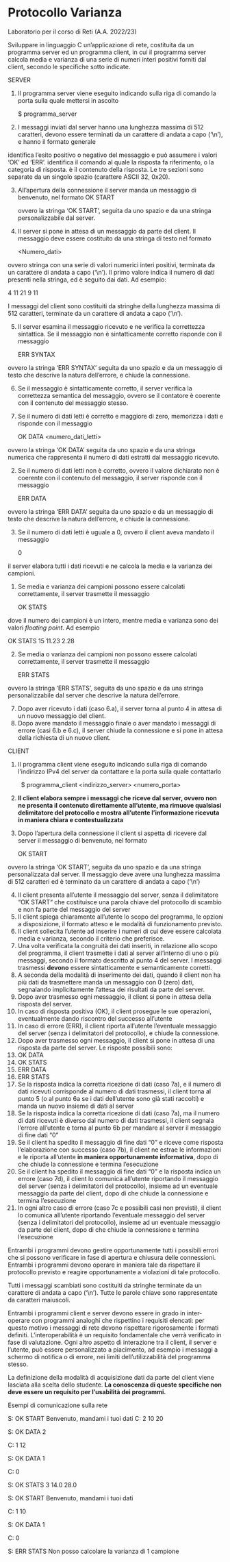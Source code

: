 # Protocollo Varianza
Laboratorio per il corso di Reti (A.A. 2022/23) 

Sviluppare in linguaggio C un’applicazione di rete, costituita da un programma server ed un programma client, in cui il programma server calcola media e varianza di una serie di numeri interi positivi forniti dal client, secondo le specifiche sotto indicate. 

SERVER 

1. Il programma server viene eseguito indicando sulla riga di comando la porta sulla quale mettersi in ascolto 

   $ programma\_server <numero porta> 

2. I messaggi inviati dal server hanno una lunghezza massima di 512 caratteri, devono essere terminati da un carattere di andata a capo (‘\n’), e hanno il formato generale 

   <Esito> <Tipo> <Contenuto> 

*<Esito>* identifica l’esito positivo o negativo del messaggio e può assumere i valori ‘OK’ ed ‘ERR’. *<Tipo>* identifica il comando al quale la risposta fa riferimento, o la categoria di risposta. *<Contenuto>* è il contenuto della risposta. Le tre sezioni sono separate da un singolo spazio (carattere ASCII 32, 0x20).  

3. All’apertura della connessione il server manda un messaggio di benvenuto, nel formato OK START <Messaggio> 

   ovvero la stringa ‘OK START’, seguita da uno spazio e da una stringa personalizzabile dal server. 

4. Il server si pone in attesa di un messaggio da parte del client. Il messaggio deve essere costituito da una stringa di testo nel formato 

   <Numero\_dati> <dato1> <dato2> <datoN>  

ovvero stringa con una serie di valori numerici interi positivi, terminata da un carattere di andata a capo (‘\n’). Il primo valore indica il numero di dati presenti nella stringa, ed è seguito dai dati. Ad esempio: 

4 11 21 9 11 

I messaggi del client sono costituiti da stringhe della lunghezza massima di 512 caratteri, terminate da un carattere di andata a capo (‘\n’).  

5. Il server esamina il messaggio ricevuto e ne verifica la correttezza sintattica. Se il messaggio non è sintatticamente corretto risponde con il messaggio 

   ERR SYNTAX <messaggio> 

ovvero la stringa ‘ERR SYNTAX’ seguita da uno spazio e da un messaggio di testo che descrive la natura dell’errore, e chiude la connessione.  

6. Se il messaggio è sintatticamente corretto, il server verifica la correttezza semantica del messaggio, ovvero se il contatore è coerente con il contenuto del messaggio stesso. 
1. Se il numero di dati letti è corretto e maggiore di zero, memorizza i dati e risponde con il messaggio  

   OK DATA <numero\_dati\_letti> 

ovvero la stringa ‘OK DATA’ seguita da uno spazio e da una stringa numerica che rappresenta il numero di dati estratti dal messaggio ricevuto. 

2. Se il numero di dati letti non è corretto, ovvero il valore dichiarato non è coerente con il contenuto del messaggio, il server risponde con il messaggio 

   ERR DATA <messaggio> 

ovvero la stringa ‘ERR DATA’ seguita da uno spazio e da un messaggio di testo che descrive la natura dell’errore, e chiude la connessione. 

3. Se il numero di dati letti è uguale a 0, ovvero il client aveva mandato il messaggio 

   0 

il server elabora tutti i dati ricevuti e ne calcola la media e la varianza dei campioni. 

1. Se media e varianza dei campioni possono essere calcolati correttamente, il server trasmette il messaggio 

   OK STATS <numero totale campioni> <media> <varianza> 

dove il numero dei campioni è un intero, mentre media e varianza sono dei valori *floating point*. Ad esempio 

OK STATS 15 11.23 2.28 

2. Se media o varianza dei campioni non possono essere calcolati correttamente, il server trasmette il messaggio 

   ERR STATS <Messaggio>  

ovvero la stringa ‘ERR STATS’, seguita da uno spazio e da una stringa personalizzabile dal server che descrive la natura dell’errore. 

7. Dopo aver ricevuto i dati (caso 6.a), il server torna al punto 4 in attesa di un nuovo messaggio del client.  
7. Dopo avere mandato il messaggio finale o aver mandato i messaggi di errore (casi 6.b e 6.c), il server chiude la connessione e si pone in attesa della richiesta di un nuovo client. 

CLIENT 

1. Il programma client viene eseguito indicando sulla riga di comando l’indirizzo IPv4 del server da contattare e la porta sulla quale contattarlo 

   ` `$ programma\_client <indirizzo\_server> <numero\_porta> 

2. **Il client elabora sempre i messaggi che riceve dal server, ovvero non ne presenta il contenuto direttamente all’utente, ma rimuove qualsiasi delimitatore del protocollo e mostra all’utente l’informazione ricevuta in maniera chiara e contestualizzata** 
2. Dopo l’apertura della connessione il client si aspetta di ricevere dal server il messaggio di benvenuto, nel formato 

   OK START <Messaggio> 

ovvero la stringa ‘OK START’, seguita da uno spazio e da una stringa personalizzata dal server. Il messaggio deve avere una lunghezza massima di 512 caratteri ed è terminato da un carattere di andata a capo (‘\n’) 

4. Il client presenta all’utente il messaggio del server, senza il delimitatore “OK START“ che costituisce una parola chiave del protocollo di scambio e non fa parte del messaggio del server 
4. Il client spiega chiaramente all’utente lo scopo del programma, le opzioni a disposizione, il formato atteso e le modalità di funzionamento previsto.  
4. Il client sollecita l’utente ad inserire i numeri di cui deve essere calcolata media e varianza, secondo il criterio che preferisce. 
1. Una volta verificata la congruità dei dati inseriti, in relazione allo scopo del programma, il client trasmette i dati al server all’interno di uno o più messaggi, secondo il formato descritto al punto 4 del server. I messaggi trasmessi **devono** essere sintatticamente e semanticamente corretti. 
2. A seconda della modalità di inserimento dei dati, quando il client non ha più dati da trasmettere manda un messaggio con 0 (zero) dati, segnalando implicitamente l’attesa dei risultati da parte del server. 
2. Dopo aver trasmesso ogni messaggio, il client si pone in attesa della risposta del server. 
1. In caso di risposta positiva (OK), il client prosegue le sue operazioni, eventualmente dando riscontro del successo all’utente 
1. In caso di errore (ERR), il client riporta all’utente l’eventuale messaggio del server (senza i delimitatori del protocollo), e chiude la connessione. 
7. Dopo aver trasmesso ogni messaggio, il client si pone in attesa di una risposta da parte del server. Le risposte possibili sono: 
1. OK DATA <numero> 
1. OK STATS <numero> <media> <varianza> 
1. ERR DATA <messaggio> 
1. ERR STATS <messaggio> 
8. Se la risposta indica la corretta ricezione di dati (caso 7a), e il numero di dati ricevuti corrisponde al numero di dati trasmessi, il client torna al punto 5 (o al punto 6a se i dati dell’utente sono già stati raccolti) e manda un nuovo insieme di dati al server 
8. Se la risposta indica la corretta ricezione di dati (caso 7a), ma il numero di dati ricevuti è diverso dal numero di dati trasmessi, il client segnala l’errore all’utente e torna al punto 6b per mandare al server il messaggio di fine dati “0” 
8. Se il client ha spedito il messaggio di fine dati “0” e riceve come risposta l’elaborazione con successo (caso 7b), il client ne estrae le informazioni e le riporta all’utente **in maniera opportunamente informativa**, dopo di che chiude la connessione e termina l’esecuzione 
8. Se il client ha spedito il messaggio di fine dati “0” e la risposta indica un errore (caso 7d), il client lo comunica all’utente riportando il messaggio del server (senza i delimitatori del protocollo), insieme ad un eventuale messaggio da parte del client, dopo di che chiude la connessione e termina l’esecuzione 
8. In ogni altro caso di errore (caso 7c e possibili casi non previsti), il client lo comunica all’utente riportando l’eventuale messaggio del server (senza i delimitatori del protocollo), insieme ad un eventuale messaggio da parte del client, dopo di che chiude la connessione e termina l’esecuzione 

Entrambi i programmi devono gestire opportunamente tutti i possibili errori che si possono verificare in fase di apertura e chiusura delle connessioni. Entrambi i programmi devono operare in maniera tale da rispettare il protocollo previsto e reagire opportunamente a violazioni di tale protocollo. 

Tutti i messaggi scambiati sono costituiti da stringhe terminate da un carattere di andata a capo (‘\n’). Tutte le parole chiave sono rappresentate da caratteri maiuscoli. 

Entrambi i programmi client e server devono essere in grado in inter-operare con programmi analoghi che rispettino i requisiti elencati: per questo motivo i messaggi di rete devono rispettare rigorosamente i formati definiti. L’interoperabilità è un requisito fondamentale che verrà verificato in fase di valutazione. Ogni altro aspetto di interazione tra il client, il server e l’utente, può essere personalizzato a piacimento, ad esempio i messaggi a schermo di notifica o di errore, nei limiti dell’utilizzabilità del programma stesso. 

La definizione della modalità di acquisizione dati da parte del client viene lasciata alla scelta dello studente. **La conoscenza di queste specifiche non deve essere un requisito per l’usabilità dei programmi.** 

Esempi di comunicazione sulla rete 

S: OK START Benvenuto, mandami i tuoi dati C: 2 10 20 

S: OK DATA 2 

C: 1 12 

S: OK DATA 1 

C: 0 

S: OK STATS 3 14.0 28.0 

S: OK START Benvenuto, mandami i tuoi dati  

C: 1 10 

S: OK DATA 1 

C: 0 

S: ERR STATS Non posso calcolare la varianza di 1 campione 

